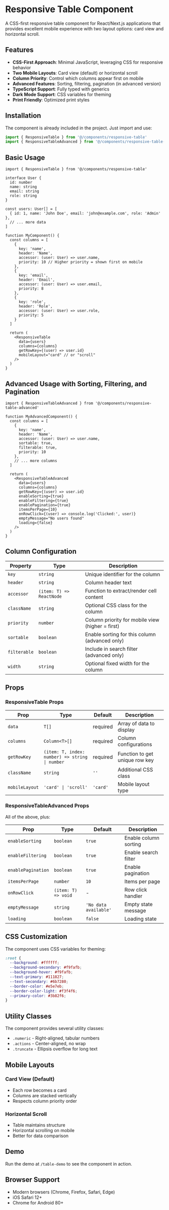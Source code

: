# Responsive Table Component

A CSS-first responsive table component for React/Next.js applications that provides excellent mobile experience with two layout options: card view and horizontal scroll.

## Features

- **CSS-First Approach**: Minimal JavaScript, leveraging CSS for responsive behavior
- **Two Mobile Layouts**: Card view (default) or horizontal scroll
- **Column Priority**: Control which columns appear first on mobile
- **Advanced Features**: Sorting, filtering, pagination (in advanced version)
- **TypeScript Support**: Fully typed with generics
- **Dark Mode Support**: CSS variables for theming
- **Print Friendly**: Optimized print styles

## Installation

The component is already included in the project. Just import and use:

```typescript
import { ResponsiveTable } from '@/components/responsive-table'
import { ResponsiveTableAdvanced } from '@/components/responsive-table-advanced'
```

## Basic Usage

```tsx
import { ResponsiveTable } from '@/components/responsive-table'

interface User {
  id: number
  name: string
  email: string
  role: string
}

const users: User[] = [
  { id: 1, name: 'John Doe', email: 'john@example.com', role: 'Admin' },
  // ... more data
]

function MyComponent() {
  const columns = [
    {
      key: 'name',
      header: 'Name',
      accessor: (user: User) => user.name,
      priority: 10 // Higher priority = shown first on mobile
    },
    {
      key: 'email',
      header: 'Email',
      accessor: (user: User) => user.email,
      priority: 8
    },
    {
      key: 'role',
      header: 'Role',
      accessor: (user: User) => user.role,
      priority: 5
    }
  ]

  return (
    <ResponsiveTable
      data={users}
      columns={columns}
      getRowKey={(user) => user.id}
      mobileLayout="card" // or "scroll"
    />
  )
}
```

## Advanced Usage with Sorting, Filtering, and Pagination

```tsx
import { ResponsiveTableAdvanced } from '@/components/responsive-table-advanced'

function MyAdvancedComponent() {
  const columns = [
    {
      key: 'name',
      header: 'Name',
      accessor: (user: User) => user.name,
      sortable: true,
      filterable: true,
      priority: 10
    },
    // ... more columns
  ]

  return (
    <ResponsiveTableAdvanced
      data={users}
      columns={columns}
      getRowKey={(user) => user.id}
      enableSorting={true}
      enableFiltering={true}
      enablePagination={true}
      itemsPerPage={10}
      onRowClick={(user) => console.log('Clicked:', user)}
      emptyMessage="No users found"
      loading={false}
    />
  )
}
```

## Column Configuration

| Property | Type | Description |
|----------|------|-------------|
| `key` | `string` | Unique identifier for the column |
| `header` | `string` | Column header text |
| `accessor` | `(item: T) => ReactNode` | Function to extract/render cell content |
| `className` | `string` | Optional CSS class for the column |
| `priority` | `number` | Column priority for mobile view (higher = first) |
| `sortable` | `boolean` | Enable sorting for this column (advanced only) |
| `filterable` | `boolean` | Include in search filter (advanced only) |
| `width` | `string` | Optional fixed width for the column |

## Props

### ResponsiveTable Props

| Prop | Type | Default | Description |
|------|------|---------|-------------|
| `data` | `T[]` | required | Array of data to display |
| `columns` | `Column<T>[]` | required | Column configurations |
| `getRowKey` | `(item: T, index: number) => string \| number` | required | Function to get unique row key |
| `className` | `string` | `''` | Additional CSS class |
| `mobileLayout` | `'card' \| 'scroll'` | `'card'` | Mobile layout type |

### ResponsiveTableAdvanced Props

All of the above, plus:

| Prop | Type | Default | Description |
|------|------|---------|-------------|
| `enableSorting` | `boolean` | `true` | Enable column sorting |
| `enableFiltering` | `boolean` | `true` | Enable search filter |
| `enablePagination` | `boolean` | `true` | Enable pagination |
| `itemsPerPage` | `number` | `10` | Items per page |
| `onRowClick` | `(item: T) => void` | - | Row click handler |
| `emptyMessage` | `string` | `'No data available'` | Empty state message |
| `loading` | `boolean` | `false` | Loading state |

## CSS Customization

The component uses CSS variables for theming:

```css
:root {
  --background: #ffffff;
  --background-secondary: #f9fafb;
  --background-hover: #f9fafb;
  --text-primary: #111827;
  --text-secondary: #6b7280;
  --border-color: #e5e7eb;
  --border-color-light: #f3f4f6;
  --primary-color: #3b82f6;
}
```

## Utility Classes

The component provides several utility classes:

- `.numeric` - Right-aligned, tabular numbers
- `.actions` - Center-aligned, no wrap
- `.truncate` - Ellipsis overflow for long text

## Mobile Layouts

### Card View (Default)
- Each row becomes a card
- Columns are stacked vertically
- Respects column priority order

### Horizontal Scroll
- Table maintains structure
- Horizontal scrolling on mobile
- Better for data comparison

## Demo

Run the demo at `/table-demo` to see the component in action.

## Browser Support

- Modern browsers (Chrome, Firefox, Safari, Edge)
- iOS Safari 12+
- Chrome for Android 80+